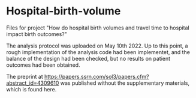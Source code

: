# Hospital-birth-volume

Files for project "How do hospital birth volumes and travel time to hospital impact birth outcomes?"

The analysis protocol was uploaded on May 10th 2022. Up to this point, a rough implementation of the analysis code had been implementet, and the balance of the design had been checked, but no results on patient outcomes had been obtained. 

The preprint at https://papers.ssrn.com/sol3/papers.cfm?abstract_id=4309610 was published without the supplementary materials, which is found here.

